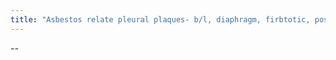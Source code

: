 ```yaml
---
title: "Asbestos relate pleural plaques- b/l, diaphragm, firbtotic, post hemorrhage, Ddx: post infection (TB) or posthemorrhagic (Both UL). rib fractures mimic"
---
```

--

